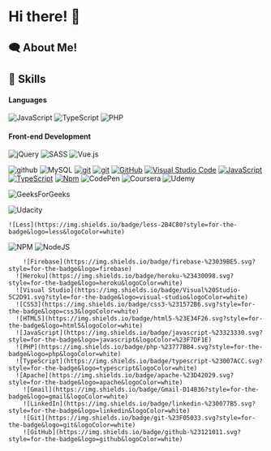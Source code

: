 # Hi there! :wave:

## :left_speech_bubble: About Me!

## 	:high_brightness: Skills

#### Languages

![JavaScript](https://img.shields.io/badge/javascript-%23323330.svg?style=for-the-badge&logo=javascript&logoColor=%23F7DF1E)
![TypeScript](https://img.shields.io/badge/typescript-%23007ACC.svg?style=for-the-badge&logo=typescript&logoColor=white)
![PHP](https://img.shields.io/badge/php-%23777BB4.svg?style=for-the-badge&logo=php&logoColor=white)

#### Front-end Development

![jQuery](https://img.shields.io/badge/jquery-%230769AD.svg?style=for-the-badge&logo=jquery&logoColor=white)
![SASS](https://img.shields.io/badge/SASS-hotpink.svg?style=for-the-badge&logo=SASS&logoColor=white)
![Vue.js](https://img.shields.io/badge/vuejs-%2335495e.svg?style=for-the-badge&logo=vuedotjs&logoColor=%234FC08D)



![github](https://img.shields.io/badge/GitHub-000000?style=for-the-badge&logo=GitHub&logoColor=white)
![MySQL](https://img.shields.io/badge/mysql-%2300f.svg?style=for-the-badge&logo=mysql&logoColor=white)
[![git](https://img.shields.io/badge/--F05032?logo=git&logoColor=ffffff)](http://git-scm.com/)
[![git](https://badgen.net/badge/icon/git?icon=git&label)](https://git-scm.com)
[![GitHub](https://img.shields.io/badge/--181717?logo=github&logoColor=ffffff)](https://github.com/)
[![Visual Studio Code](https://img.shields.io/badge/--007ACC?logo=visual%20studio%20code&logoColor=ffffff)](https://code.visualstudio.com/)
[![JavaScript](https://img.shields.io/badge/--F7DF1E?logo=javascript&logoColor=000)](https://www.javascript.com/)
[![TypeScript](https://img.shields.io/badge/--3178C6?logo=typescript&logoColor=ffffff)](https://www.typescriptlang.org/)
[![Npm](https://badgen.net/badge/icon/npm?icon=npm&label)](https://https://npmjs.com/)
![CodePen](https://img.shields.io/badge/Codepen-000000?style=for-the-badge&logo=codepen&logoColor=white)
![Coursera](https://img.shields.io/badge/Coursera-%230056D2.svg?style=for-the-badge&logo=Coursera&logoColor=white)
	![Udemy](https://img.shields.io/badge/Udemy-A435F0?style=for-the-badge&logo=Udemy&logoColor=white)

![GeeksForGeeks](https://img.shields.io/badge/GeeksforGeeks-gray?style=for-the-badge&logo=geeksforgeeks&logoColor=35914c)

![Udacity](https://img.shields.io/badge/Udacity-grey?style=for-the-badge&logo=udacity&logoColor=15B8E6)

	![Less](https://img.shields.io/badge/less-2B4C80?style=for-the-badge&logo=less&logoColor=white)
  ![NPM](https://img.shields.io/badge/NPM-%23000000.svg?style=for-the-badge&logo=npm&logoColor=white)
  ![NodeJS](https://img.shields.io/badge/node.js-6DA55F?style=for-the-badge&logo=node.js&logoColor=white)
  	
   
    	![Firebase](https://img.shields.io/badge/firebase-%23039BE5.svg?style=for-the-badge&logo=firebase)
      ![Heroku](https://img.shields.io/badge/heroku-%23430098.svg?style=for-the-badge&logo=heroku&logoColor=white)
      ![Visual Studio](https://img.shields.io/badge/Visual%20Studio-5C2D91.svg?style=for-the-badge&logo=visual-studio&logoColor=white)
      ![CSS3](https://img.shields.io/badge/css3-%231572B6.svg?style=for-the-badge&logo=css3&logoColor=white)
      ![HTML5](https://img.shields.io/badge/html5-%23E34F26.svg?style=for-the-badge&logo=html5&logoColor=white)
      ![JavaScript](https://img.shields.io/badge/javascript-%23323330.svg?style=for-the-badge&logo=javascript&logoColor=%23F7DF1E)
      ![PHP](https://img.shields.io/badge/php-%23777BB4.svg?style=for-the-badge&logo=php&logoColor=white)
      ![TypeScript](https://img.shields.io/badge/typescript-%23007ACC.svg?style=for-the-badge&logo=typescript&logoColor=white)
      ![Apache](https://img.shields.io/badge/apache-%23D42029.svg?style=for-the-badge&logo=apache&logoColor=white)
      	![Gmail](https://img.shields.io/badge/Gmail-D14836?style=for-the-badge&logo=gmail&logoColor=white)
        ![LinkedIn](https://img.shields.io/badge/linkedin-%230077B5.svg?style=for-the-badge&logo=linkedin&logoColor=white)
        ![Git](https://img.shields.io/badge/git-%23F05033.svg?style=for-the-badge&logo=git&logoColor=white)
        ![GitHub](https://img.shields.io/badge/github-%23121011.svg?style=for-the-badge&logo=github&logoColor=white)
